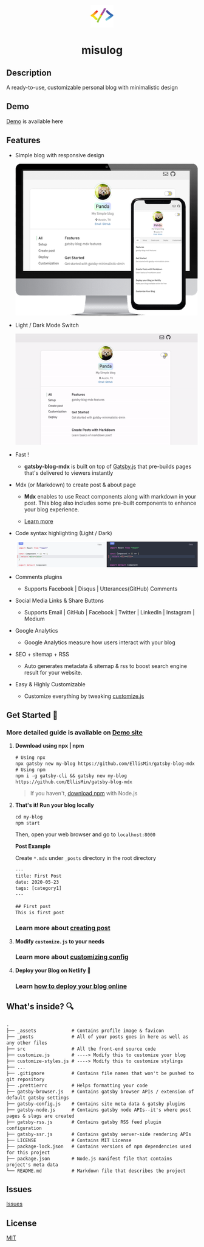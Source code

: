 <p align="center">
  <a href="https://github.com/EllisMin/gatsby-blog-mdx">
    <img alt="icon" src="_assets/icon-code-rainbow.png" width="60" />
  </a>
</p>
<h1 align="center">
  misulog
</h1>

## Description

A ready-to-use, customizable personal blog with minimalistic design

## Demo

[Demo](https://gatsby-blog-mdx.now.sh/) is available here

## Features

- Simple blog with responsive design

  ![](/_assets/readme-images/imac-phone.png)

- Light / Dark Mode Switch

  ![](/_assets/readme-images/theme-chg.gif)

- Fast !

  - **gatsby-blog-mdx** is built on top of [Gatsby.js](https://www.gatsbyjs.org/) that pre-builds pages that's delivered to viewers instantly

- Mdx (or Markdown) to create post & about page

  - **Mdx** enables to use React components along with markdown in your post. This blog also includes some pre-built components to enhance your blog experience.

  - [Learn more](https://gatsby-blog-mdx.now.sh/2020/05/md-mdx/)

- Code syntax highlighting (Light / Dark)

  ![](/_assets/readme-images/light-dark-code.png)

- Comments plugins

  - Supports Facebook | Disqus | Utterances(GitHub) Comments

* Social Media Links & Share Buttons

  - Supports Email | GitHub | Facebook | Twitter | LinkedIn | Instagram | Medium

* Google Analytics

  - Google Analytics measure how users interact with your blog

- SEO + sitemap + RSS

  - Auto generates metadata & sitemap & rss to boost search engine result for your website.

* Easy & Highly Customizable

  - Customize everything by tweaking [customize.js](https://gatsby-blog-mdx.now.sh/2020/05/4-customize/)

## Get Started 🚀

### More detailed guide is available on [Demo site](https://gatsby-blog-mdx.now.sh)

1.  **Download using npx | npm**

    ```bash{promptUser: root}{outputLines: 1, 3}
    # Using npx
    npx gatsby new my-blog https://github.com/EllisMin/gatsby-blog-mdx
    # Using npm
    npm i -g gatsby-cli && gatsby new my-blog https://github.com/EllisMin/gatsby-blog-mdx
    ```

    > If you haven't, [download npm](https://nodejs.org/en/) with Node.js

2.  **That's it! Run your blog locally**

    ```bash{promptUser: root}
    cd my-blog
    npm start
    ```

    Then, open your web browser and go to `localhost:8000`

    **Post Example**

    Create `*.mdx` under `_posts` directory in the root directory

    ```
    ---
    title: First Post
    date: 2020-05-23
    tags: [category1]
    ---

    ## First post
    This is first post
    ```

    ### Learn more about [creating post](https://gatsby-blog-mdx.now.sh/2020/05/3-create-post/)

3.  **Modify `customize.js` to your needs**

    ### Learn more about [customizing config](https://gatsby-blog-mdx.now.sh/2020/05/4-customize/)

4.  **Deploy your Blog on Netlify 💫**

    ### Learn [how to deploy your blog online](https://gatsby-blog-mdx.now.sh/2020/05/5-deploy/)


## What's inside? 🔍
```
.
├── _assets             # Contains profile image & favicon
├── _posts              # All of your posts goes in here as well as any other files
├── src                 # All the front-end source code
├── customize.js        # ----> Modify this to customize your blog
├── customize-styles.js # ----> Modify this to customize stylings
├── ...
├── .gitignore          # Contains file names that won't be pushed to git repository
├── .prettierrc         # Helps formatting your code
├── gatsby-browser.js   # Contains gatsby browser APIs / extension of default gatsby settings
├── gatsby-config.js    # Contains site meta data & gatsby plugins
├── gatsby-node.js      # Contains gatsby node APIs--it's where post pages & slugs are created
├── gatsby-rss.js       # Contains gatsby RSS feed plugin configuration
├── gatsby-ssr.js       # Contains gatsby server-side rendering APIs
├── LICENSE             # Contains MIT License
├── package-lock.json   # Contains versions of npm dependencies used for this project
├── package.json        # Node.js manifest file that contains project's meta data
└── README.md           # Markdown file that describes the project
```

## Issues

[Issues](https://github.com/EllisMin/gatsby-blog-mdx/issues)

## License

[MIT](https://github.com/EllisMin/gatsby-blog-mdx/blob/master/LICENSE)